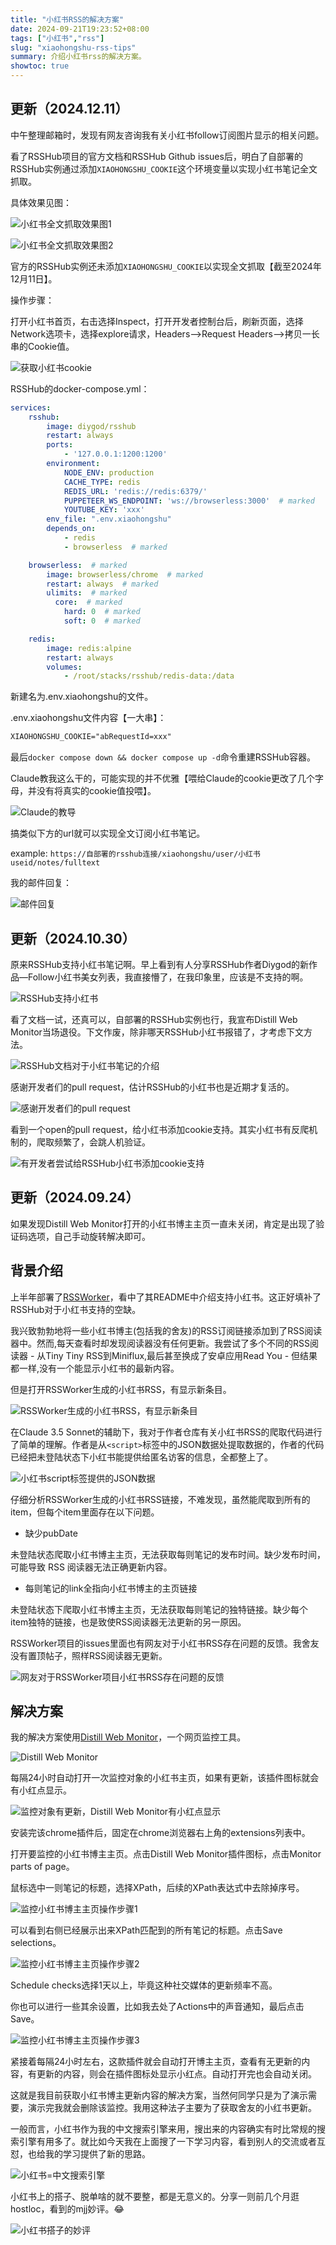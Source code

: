 ```yaml
---
title: "小红书RSS的解决方案"
date: 2024-09-21T19:23:52+08:00
tags: ["小红书","rss"]
slug: "xiaohongshu-rss-tips"
summary: 介绍小红书rss的解决方案。
showtoc: true
---
```


## 更新（2024.12.11）

中午整理邮箱时，发现有网友咨询我有关小红书follow订阅图片显示的相关问题。

看了RSSHub项目的官方文档和RSSHub Github issues后，明白了自部署的RSSHub实例通过添加`XIAOHONGSHU_COOKIE`这个环境变量以实现小红书笔记全文抓取。

具体效果见图：

![小红书全文抓取效果图1](https://cdn.sa.net/2024/12/11/5MRWVP3x6nHub8a.webp)

![小红书全文抓取效果图2](https://cdn.sa.net/2024/12/11/YNRgkCGtVwIv3xW.webp)

官方的RSSHub实例还未添加`XIAOHONGSHU_COOKIE`以实现全文抓取【截至2024年12月11日】。

操作步骤：

打开小红书首页，右击选择Inspect，打开开发者控制台后，刷新页面，选择Network选项卡，选择explore请求，Headers—>Request Headers—>拷贝一长串的Cookie值。

![获取小红书cookie](https://cdn.sa.net/2024/12/11/T2ezdV1W9BqUlnA.webp)

RSSHub的docker-compose.yml：

```yml
services:
    rsshub:
        image: diygod/rsshub
        restart: always
        ports:
            - '127.0.0.1:1200:1200'
        environment:
            NODE_ENV: production
            CACHE_TYPE: redis
            REDIS_URL: 'redis://redis:6379/'
            PUPPETEER_WS_ENDPOINT: 'ws://browserless:3000'  # marked
            YOUTUBE_KEY: 'xxx'
        env_file: ".env.xiaohongshu"
        depends_on:
            - redis
            - browserless  # marked

    browserless:  # marked
        image: browserless/chrome  # marked
        restart: always  # marked
        ulimits:  # marked
          core:  # marked
            hard: 0  # marked
            soft: 0  # marked

    redis:
        image: redis:alpine
        restart: always
        volumes:
            - /root/stacks/rsshub/redis-data:/data
```

新建名为.env.xiaohongshu的文件。

.env.xiaohongshu文件内容【一大串】：

```txt
XIAOHONGSHU_COOKIE="abRequestId=xxx"
```

最后`docker compose down && docker compose up -d`命令重建RSSHub容器。

Claude教我这么干的，可能实现的并不优雅【喂给Claude的cookie更改了几个字母，并没有将真实的cookie值投喂】。

![Claude的教导](https://cdn.sa.net/2024/12/11/qGK6IOgvepVo2Ln.webp)

搞类似下方的url就可以实现全文订阅小红书笔记。

example: `https://自部署的rsshub连接/xiaohongshu/user/小红书useid/notes/fulltext`

我的邮件回复：

![邮件回复](https://cdn.sa.net/2024/12/11/arAx12XfhW7L4GU.webp)

## 更新（2024.10.30）

原来RSSHub支持小红书笔记啊。早上看到有人分享RSSHub作者Diygod的新作品—Follow小红书美女列表，我直接懵了，在我印象里，应该是不支持的啊。

![RSSHub支持小红书](https://cdn.sa.net/2024/10/30/sB4iy3JxIdTZeUc.webp)

看了文档一试，还真可以，自部署的RSSHub实例也行，我宣布Distill Web Monitor当场退役。下文作废，除非哪天RSSHub小红书报错了，才考虑下文方法。

![RSSHub文档对于小红书笔记的介绍](https://cdn.sa.net/2024/10/30/vohYKcwItP4pBal.webp)

感谢开发者们的pull request，估计RSSHub的小红书也是近期才复活的。

![感谢开发者们的pull request](https://cdn.sa.net/2024/10/30/WHcSJqawsN7oK5P.webp)

看到一个open的pull request，给小红书添加cookie支持。其实小红书有反爬机制的，爬取频繁了，会跳人机验证。

![有开发者尝试给RSSHub小红书添加cookie支持](https://cdn.sa.net/2024/10/30/vZuzYplSCbWLi28.webp)

## 更新（2024.09.24）

如果发现Distill Web Monitor打开的小红书博主主页一直未关闭，肯定是出现了验证码选项，自己手动旋转解决即可。

## 背景介绍

上半年部署了[RSSWorker](https://github.com/yllhwa/RSSWorker)，看中了其README中介绍支持小红书。这正好填补了RSSHub对于小红书支持的空缺。

我兴致勃勃地将一些小红书博主(包括我的舍友)的RSS订阅链接添加到了RSS阅读器中。然而,每天查看时却发现阅读器没有任何更新。我尝试了多个不同的RSS阅读器 - 从Tiny Tiny RSS到Miniflux,最后甚至换成了安卓应用Read You - 但结果都一样,没有一个能显示小红书的最新内容。

但是打开RSSWorker生成的小红书RSS，有显示新条目。

![RSSWorker生成的小红书RSS，有显示新条目](https://cdn.sa.net/2024/09/21/2KbnwZYH3jMquoU.webp)

在Claude 3.5 Sonnet的辅助下，我对于作者仓库有关小红书RSS的爬取代码进行了简单的理解。作者是从`<script>`标签中的JSON数据处提取数据的，作者的代码已经把未登陆状态下小红书能提供给匿名访客的信息，全都整上了。

![小红书script标签提供的JSON数据](https://cdn.sa.net/2024/09/21/txNJXeMisSn8vCV.webp)

仔细分析RSSWorker生成的小红书RSS链接，不难发现，虽然能爬取到所有的item，但每个item里面存在以下问题。

- 缺少pubDate

未登陆状态爬取小红书博主主页，无法获取每则笔记的发布时间。缺少发布时间，可能导致 RSS 阅读器无法正确更新内容。

- 每则笔记的link全指向小红书博主的主页链接

未登陆状态下爬取小红书博主主页，无法获取每则笔记的独特链接。缺少每个item独特的链接，也是致使RSS阅读器无法更新的另一原因。

RSSWorker项目的issues里面也有网友对于小红书RSS存在问题的反馈。我舍友没有置顶帖子，照样RSS阅读器无更新。

![网友对于RSSWorker项目小红书RSS存在问题的反馈](https://cdn.sa.net/2024/09/21/IpdvVWY7Lh4wS2G.webp)

## 解决方案

我的解决方案使用[Distill Web Monitor](https://chromewebstore.google.com/detail/distill-web-monitor/inlikjemeeknofckkjolnjbpehgadgge)，一个网页监控工具。

![Distill Web Monitor](https://cdn.sa.net/2024/09/21/CfxoSRnMHGyUVqp.webp)

每隔24小时自动打开一次监控对象的小红书主页，如果有更新，该插件图标就会有小红点显示。

![监控对象有更新，Distill Web Monitor有小红点显示](https://cdn.sa.net/2024/09/21/sxjbolrK7NQP2dT.webp)

安装完该chrome插件后，固定在chrome浏览器右上角的extensions列表中。

打开要监控的小红书博主主页。点击Distill Web Monitor插件图标，点击Monitor parts of page。

鼠标选中一则笔记的标题，选择XPath，后续的XPath表达式中去除掉序号。

![监控小红书博主主页操作步骤1](https://cdn.sa.net/2024/09/21/mh2Ry3PXvAzECJL.webp)

可以看到右侧已经展示出来XPath匹配到的所有笔记的标题。点击Save selections。

![监控小红书博主主页操作步骤2](https://cdn.sa.net/2024/09/21/fdhMCNz5E1YUGKc.webp)

Schedule checks选择1天以上，毕竟这种社交媒体的更新频率不高。

你也可以进行一些其余设置，比如我去处了Actions中的声音通知，最后点击Save。

![监控小红书博主主页操作步骤3](https://cdn.sa.net/2024/09/21/UeQX3guT42lMpRJ.webp)

紧接着每隔24小时左右，这款插件就会自动打开博主主页，查看有无更新的内容，有更新的内容，则会在插件图标处显示小红点。自动打开完也会自动关闭。

这就是我目前获取小红书博主更新内容的解决方案，当然何同学只是为了演示需要，演示完我就会删除该监控。我用这种法子主要为了获取舍友的小红书更新。

一般而言，小红书作为我的中文搜索引擎来用，搜出来的内容确实有时比常规的搜索引擎有用多了。就比如今天我在上面搜了一下学习内容，看到别人的交流或者互怼，也给我的学习提供了新的思路。

![小红书=中文搜索引擎](https://cdn.sa.net/2024/09/21/6Crg5zAYBkWayiu.webp)

小红书上的搭子、脱单啥的就不要整，都是无意义的。分享一则前几个月逛hostloc，看到的mjj妙评。😂

![小红书搭子的妙评](https://cdn.sa.net/2024/09/21/RNvMtzHTDCwy5I1.webp)

